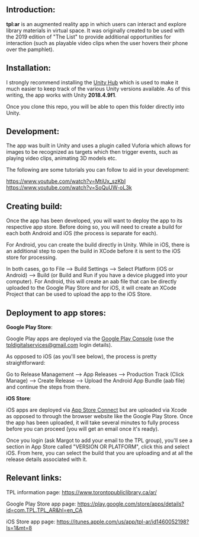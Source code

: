 ## Introduction:
**tpl:ar** is an augmented reality app in which users can interact and explore library materials in virtual space. It was originally created to be used with the 2019 edition of "The List" to provide additional opportunities for interaction (such as playable video clips when the user hovers their phone over the pamphlet).

## Installation:
I strongly recommend installing the [Unity Hub](https://docs.unity3d.com/Manual/GettingStartedInstallingHub.html) which is used to make it much easier to keep track of the various Unity versions available. As of this writing, the app works with Unity **2018.4.9f1**.

Once you clone this repo, you will be able to open this folder directly into Unity.

## Development:
The app was built in Unity and uses a plugin called Vuforia which allows for images to be recognized as targets which then trigger events, such as playing video clips, animating 3D models etc.

The following are some tutorials you can follow to aid in your development:

https://www.youtube.com/watch?v=MtiUx_szKbI    
https://www.youtube.com/watch?v=SoQuUW-oL3k

## Creating build:
Once the app has been developed, you will want to deploy the app to its respective app store. Before doing so, you will need to create a build for each both Android and iOS (the process is separate for each).

For Android, you can create the build directly in Unity. While in iOS, there is an additional step to open the build in XCode before it is sent to the iOS store for processing.

In both cases, go to File --> Build Settings --> Select Platform (iOS or Android) --> Build (or Build and Run if you have a device plugged into your computer). For Android, this will create an aab file that can be directly uploaded to the Google Play Store and for iOS, it will create an XCode Project that can be used to upload the app to the iOS Store.

## Deployment to app stores:
**Google Play Store**:

Google Play apps are deployed via the [Google Play Console](https://play.google.com/apps/publish/) (use the tpldigitalservices@gmail.com login details).

As opposed to iOS (as you'll see below), the process is pretty straightforward:

Go to Release Management --> App Releases --> Production Track (Click Manage) --> Create Release --> Upload the Android App Bundle (aab file) and continue the steps from there.

**iOS Store**:

iOS apps are deployed via [App Store Connect](https://appstoreconnect.apple.com/login) but are uploaded via Xcode as opposed to through the browser website like the Google Play Store. Once the app has been uploaded, it will take several minutes to fully process before you can proceed (you will get an email once it's ready). 

Once you login (ask Margot to add your email to the TPL group), you'll see a section in App Store called "VERSION OR PLATFORM", click this and select iOS. From here, you can select the build that you are uploading and at all the release details associated with it.

## Relevant links:
TPL information page: https://www.torontopubliclibrary.ca/ar/

Google Play Store app page: https://play.google.com/store/apps/details?id=com.TPL.TPL_AR&hl=en_CA

iOS Store app page: https://itunes.apple.com/us/app/tpl-ar/id1460052198?ls=1&mt=8

